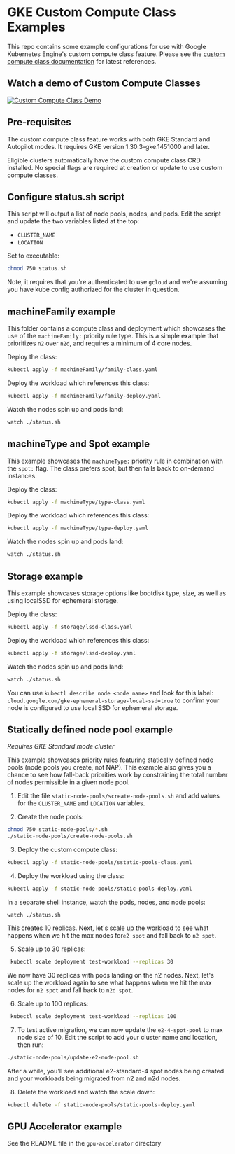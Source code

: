 # GKE Custom Compute Class Examples

This repo contains some example configurations for use with Google Kubernetes Engine's custom compute class feature. Please see the [custom compute class documentation](https://cloud.google.com/kubernetes-engine/docs/concepts/about-custom-compute-classes) for latest references.

## Watch a demo of Custom Compute Classes

[![Custom Compute Class Demo](https://img.youtube.com/vi/wxlE0FqeaNY/0.jpg)](https://www.youtube.com/watch?v=wxlE0FqeaNY)

## Pre-requisites
The custom compute class feature works with both GKE Standard and Autopilot modes. It requires GKE version 1.30.3-gke.1451000 and later.

Eligible clusters automatically have the custom compute class CRD installed. No special flags are required at creation or update to use custom compute classes.

## Configure status.sh script
This script will output a list of node pools, nodes, and pods. Edit the script and update the two variables listed at the top:
* `CLUSTER_NAME`
* `LOCATION`

Set to executable:
```bash
chmod 750 status.sh
```

Note, it requires that you're authenticated to use `gcloud` and we're assuming you have kube config authorized for the cluster in question.

## machineFamily example
This folder contains a compute class and deployment which showcases the use of the `machineFamily:` priority rule type. This is a simple example that prioritizes `n2` over `n2d`, and requires a minimum of 4 core nodes. 

Deploy the class:

```bash
kubectl apply -f machineFamily/family-class.yaml
```

Deploy the workload which references this class:

```bash
kubectl apply -f machineFamily/family-deploy.yaml
```

Watch the nodes spin up and pods land:
```bash
watch ./status.sh
```

## machineType and Spot example
This example showcases the `machineType:` priority rule in combination with the `spot:` flag. The class prefers spot, but then falls back to on-demand instances. 

Deploy the class:

```bash
kubectl apply -f machineType/type-class.yaml
```

Deploy the workload which references this class:

```bash
kubectl apply -f machineType/type-deploy.yaml
```

Watch the nodes spin up and pods land:
```bash
watch ./status.sh
```

## Storage example
This example showcases storage options like bootdisk type, size, as well as using localSSD for ephemeral storage. 

Deploy the class:

```bash
kubectl apply -f storage/lssd-class.yaml
```

Deploy the workload which references this class:

```bash
kubectl apply -f storage/lssd-deploy.yaml
```

Watch the nodes spin up and pods land:
```bash
watch ./status.sh
```

You can  use `kubectl describe node <node name>` and look for this label: `cloud.google.com/gke-ephemeral-storage-local-ssd=true` to confirm your node is configured to use local SSD for ephemeral storage.

## Statically defined node pool example
*Requires GKE Standard mode cluster* 

This example showcases priority rules featuring statically defined node pools (node pools you create, not NAP). This example also gives you a chance to see how fall-back priorities work by constraining the total number of nodes permissible in a given node pool. 

1. Edit the file `static-node-pools/screate-node-pools.sh` and add values for the `CLUSTER_NAME` and `LOCATION` variables. 

2. Create the node pools:

```bash
chmod 750 static-node-pools/*.sh
./static-node-pools/create-node-pools.sh
```

3. Deploy the custom compute class:
```bash
kubectl apply -f static-node-pools/sstatic-pools-class.yaml
```

4. Deploy the workload using the class:
```bash
kubectl apply -f static-node-pools/static-pools-deploy.yaml
```
In a separate shell instance, watch the pods, nodes, and node pools:
```
watch ./status.sh
```

This creates 10 replicas. Next, let's scale up the workload to see what happens when we hit the max nodes for`e2 spot` and fall back to `n2 spot`.

5. Scale up to 30 replicas:

```bash
 kubectl scale deployment test-workload --replicas 30
```

We now have 30 replicas with pods landing on the n2 nodes. Next, let's scale up the workload again to see what happens when we hit the max nodes for `n2 spot` and fall back to `n2d spot`.

6. Scale up to 100 replicas:

```bash
 kubectl scale deployment test-workload --replicas 100
```

7. To test active migration, we can now update the `e2-4-spot-pool` to max node size of 10. Edit the script to add your cluster name and location, then run:

```bash
./static-node-pools/update-e2-node-pool.sh
```

After a while, you'll see additional e2-standard-4 spot nodes being created and your workloads being migrated from n2 and n2d nodes.

8. Delete the workload and watch the scale down:
```bash
kubectl delete -f static-node-pools/static-pools-deploy.yaml
```

## GPU Accelerator example
See the README file in the `gpu-accelerator` directory